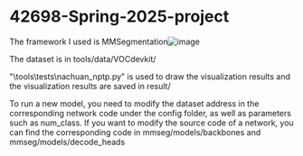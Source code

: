 # 42698-Spring-2025-project
The framework I used is MMSegmentation![image](https://github.com/user-attachments/assets/98cb6266-2d2b-4eef-ba7f-a4c69a67e2db)

The dataset is in tools/data/VOCdevkit/

"\tools\tests\nachuan_nptp.py" is used to draw the visualization results and the visualization results are saved in result/

To run a new model, you need to modify the dataset address in the corresponding network code under the config folder, as well as parameters such as num_class.
If you want to modify the source code of a network, you can find the corresponding code in mmseg/models/backbones and mmseg/models/decode_heads
